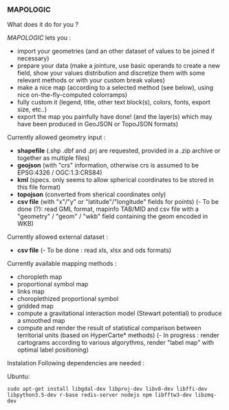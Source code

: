 ### MAPOLOGIC

What does it do for you ?

*MAPOLOGIC* lets you :  
 - import your geometries (and an other dataset of values to be joined if necessary)
 - prepare your data (make a jointure, use basic operands to create a new field, show your values distribution and discretize them with some relevant methods or with your custom break values)
 - make a nice map (according to a selected method (see below), using nice on-the-fly-computed colorramps)
 - fully custom it (legend, title, other text block(s), colors, fonts, export size, etc..)
 - export the map you painfully have done! (and the layer(s) which may have been produced in GeoJSON or TopoJSON formats)

Currently allowed geometry input :  

 - **shapefile** (.shp .dbf and .prj are requested, provided in a .zip archive or together as multiple files)
 - **geojson** (with "crs" information, otherwise crs is assumed to be EPSG:4326 / OGC:1.3:CRS84)
 - **kml** (specs. only seems to allow spherical coordinates to be stored in this file format)
 - **topojson** (converted from sherical coordinates only)
 - **csv file** (with "x"/"y" or "latitude"/"longitude" fields for points)
(- To be done (?): read GML format, mapinfo TAB/MID and csv file with a "geometry" / "geom" / "wkb" field containing the geom encoded in WKB)

Currently allowed external dataset :
 - **csv file**
(- To be done : read xls, xlsx and ods formats)

Currently available mapping methods :
 - choropleth map
 - proportional symbol map
 - links map
 - choroplethized proportional symbol
 - gridded map
 - compute a gravitational interaction model (Stewart potential) to produce a smoothed map
 - compute and render the result of statistical comparison between territorial units (based on HyperCarte* methods)
(- In progress : render cartograms according to various algorythms, render "label map" with optimal label positioning)

Instalation
Following dependencies are needed :

Ubuntu:
```
sudo apt-get install libgdal-dev libproj-dev libv8-dev libffi-dev
libpython3.5-dev r-base redis-server nodejs npm libfftw3-dev libzmq-dev
```
